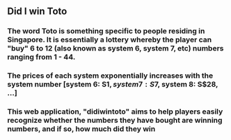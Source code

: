 ## Did I win Toto

### The word Toto is something specific to people residing in Singapore. It is essentially a lottery whereby the player can "buy" 6 to 12 (also known as system 6, system 7, etc) numbers ranging from 1 - 44.
### The prices of each system exponentially increases with the system number [system 6: S$1, system 7: S$7, system 8: S$28, ...]

### This web application, "didiwintoto" aims to help players easily recognize whether the numbers they have bought are winning numbers, and if so, how much did they win